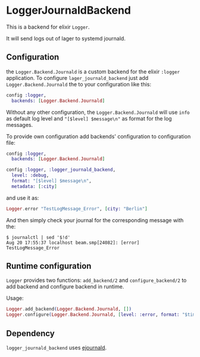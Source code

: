 # LoggerJournaldBackend

This is a backend for elixir `Logger`.

It will send logs out of lager to systemd journald.

## Configuration

the `Logger.Backend.Journald` is a custom backend for the elixir `:logger` application. To configure
`lager_journald_backend` just add `Logger.Backend.Journald` the to your configuration like this:

```elixir
config :logger,
  backends: [Logger.Backend.Journald]
```

Without any other configuration, the `Logger.Backend.Journald` will use `info` as default log level
and `"[$level] $message\n"` as format for the log messages.

To provide own configuration add backends' configuration to configuration file:

```elixir
config :logger,
  backends: [Logger.Backend.Journald]

config :logger, :logger_journald_backend,
  level: :debug,
  format: "[$level] $message\n",
  metadata: [:city]
```

and use it as:

```elixir
Logger.error "TestLogMessage_Error", [city: "Berlin"]
```

And then simply check your journal for the corresponding message with the:

```
$ journalctl | sed '$!d'
Aug 20 17:55:37 localhost beam.smp[24082]: [error] TestLogMessage_Error
```

## Runtime configuration

`Logger` provides two functions: `add_backend/2` and `configure_backend/2` to add backend and configure backend in runtime.

Usage:

```elixir
Logger.add_backend(Logger.Backend.Journald, [])
Logger.configure(Logger.Backend.Journald, [level: :error, format: "$time $message"])
```

## Dependency

`logger_journald_backend` uses [ejournald](https://github.com/systemd/ejournald).
